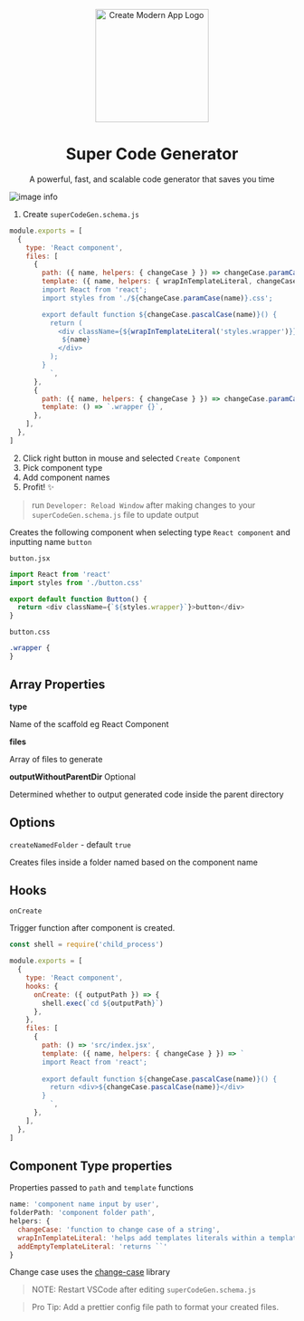 <p align="center">
  <a href="https://hayletenjo.com/" rel="noopener" target="_blank"><img width="200" src="https://github.com/jeremytenjo/super-code-generator/blob/main/assets/images/logo.png" alt="Create Modern App Logo"></a></p>
</p>

<h1 align="center">Super Code Generator</h1>

<p align="center">A powerful, fast, and scalable code generator that saves you time</p>

![image info](https://github.com/jeremytenjo/super-code-generator/blob/main/assets/videos/demo.gif?raw=true)

1. Create `superCodeGen.schema.js`

```js
module.exports = [
  {
    type: 'React component',
    files: [
      {
        path: ({ name, helpers: { changeCase } }) => changeCase.paramCase(name) + '.jsx',
        template: ({ name, helpers: { wrapInTemplateLiteral, changeCase } }) => `
        import React from 'react';
        import styles from './${changeCase.paramCase(name)}.css';

        export default function ${changeCase.pascalCase(name)}() {
          return (
            <div className={${wrapInTemplateLiteral('styles.wrapper')}}>
             ${name}
            </div>
          );
        }
          `,
      },
      {
        path: ({ name, helpers: { changeCase } }) => changeCase.paramCase(name) + '.css',
        template: () => `.wrapper {}`,
      },
    ],
  },
]
```

2. Click right button in mouse and selected `Create Component`
3. Pick component type
4. Add component names
5. Profit! ✨

> run `Developer: Reload Window` after making changes to your `superCodeGen.schema.js` file to update output

Creates the following component when selecting type `React component` and inputting name `button`

`button.jsx`

```js
import React from 'react'
import styles from './button.css'

export default function Button() {
  return <div className={`${styles.wrapper}`}>button</div>
}
```

`button.css`

```css
.wrapper {
}
```

## Array Properties

**type**

Name of the scaffold eg React Component

**files**

Array of files to generate

**outputWithoutParentDir** Optional

Determined whether to output generated code inside the parent directory

## Options

`createNamedFolder` - default `true`

Creates files inside a folder named based on the component name

## Hooks

`onCreate`

Trigger function after component is created.

```js
const shell = require('child_process')

module.exports = [
  {
    type: 'React component',
    hooks: {
      onCreate: ({ outputPath }) => {
        shell.exec(`cd ${outputPath}`)
      },
    },
    files: [
      {
        path: () => 'src/index.jsx',
        template: ({ name, helpers: { changeCase } }) => `
        import React from 'react';
        
        export default function ${changeCase.pascalCase(name)}() {
          return <div>${changeCase.pascalCase(name)}</div>
        }
          `,
      },
    ],
  },
]
```

## Component Type properties

Properties passed to `path` and `template` functions

```js
name: 'component name input by user',
folderPath: 'component folder path',
helpers: {
  changeCase: 'function to change case of a string',
  wrapInTemplateLiteral: 'helps add templates literals within a template literal'
  addEmptyTemplateLiteral: 'returns ``'
}
```

Change case uses the [change-case](https://github.com/blakeembrey/change-case#core) library

> NOTE: Restart VSCode after editing `superCodeGen.schema.js`

> Pro Tip: Add a prettier config file path to format your created files.
